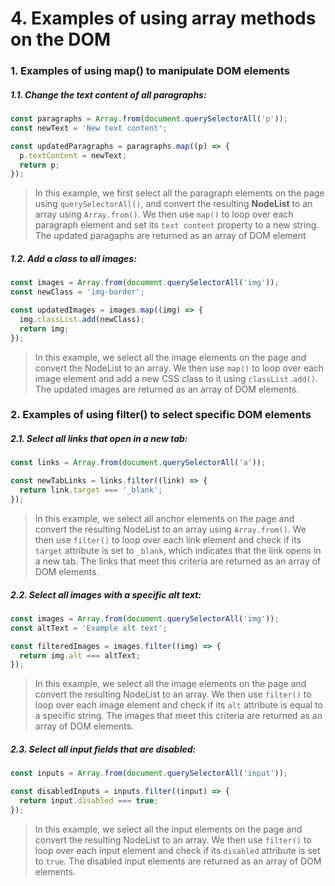 # 4. Examples of using array methods on the DOM

### 1. Examples of using map() to manipulate DOM elements

##### 1.1. Change the text content of all paragraphs:

```Javascript
const paragraphs = Array.from(document.querySelectorAll('p'));
const newText = 'New text content';

const updatedParagraphs = paragraphs.map((p) => {
  p.textContent = newText;
  return p;
});
```

> In this example, we first select all the paragraph elements on the page using `querySelectorAll()`, and convert the
resulting **NodeList** to an array using `Array.from()`. We then use `map()` to loop over each paragraph element 
and set its `text
content` property to a new string. The updated paragaphs are returned as an array of DOM element

##### 1.2. Add a class to all images:

```Javascript
const images = Array.from(document.querySelectorAll('img'));
const newClass = 'img-border';

const updatedImages = images.map((img) => {
  img.classList.add(newClass);
  return img;
});
```

>In this example, we select all the image elements on the page and convert the NodeList to an array. We then use `map()` to loop over each image element and add a new CSS class to it using `classList.add()`. The updated images are returned as an array of DOM elements.


### 2. Examples of using filter() to select specific DOM elements

##### 2.1. Select all links that open in a new tab:

```Javascript
const links = Array.from(document.querySelectorAll('a'));

const newTabLinks = links.filter((link) => {
  return link.target === '_blank';
});
```

> In this example, we select all anchor elements on the page and convert the resulting NodeList to an array using `Array.from()`. We then use `filter()` to loop over each link element and check if its `target` attribute is set to `_blank`, which indicates that the link opens in a new tab. The links that meet this criteria are returned as an array of DOM elements.


##### 2.2. Select all images with a specific alt text:

```Javascript
const images = Array.from(document.querySelectorAll('img'));
const altText = 'Example alt text';

const filteredImages = images.filter((img) => {
  return img.alt === altText;
});
```

> In this example, we select all the image elements on the page and convert the resulting NodeList to an array. We then use `filter()` to loop over each image element and check if its `alt` attribute is equal to a specific string. The images that meet this criteria are returned as an array of DOM elements.

##### 2.3. Select all input fields that are disabled:

```Javascript
const inputs = Array.from(document.querySelectorAll('input'));

const disabledInputs = inputs.filter((input) => {
  return input.disabled === true;
});
```

> In this example, we select all the input elements on the page and convert the resulting NodeList to an array. We then use `filter()` to loop over each input element and check if its `disabled` attribute is set to `true`. The disabled input elements are returned as an array of DOM elements.
